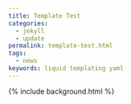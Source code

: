 ```yaml
---
title: Template Test
categories:
  - jekyll
  - update
permalink: template-test.html
tags:
  - news
keywords: liquid templating yaml  
---  
```

{% include background.html %}  